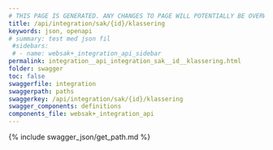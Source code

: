```yaml
---
# THIS PAGE IS GENERATED. ANY CHANGES TO PAGE WILL POTENTIALLY BE OVERWRITTEN.
title: /api/integration/sak/{id}/klassering
keywords: json, openapi
# summary: test med json fil
 #sidebars: 
 # - name: websak+_integration_api_sidebar
permalink: integration__api_integration_sak__id__klassering.html
folder: swagger
toc: false
swaggerfile: integration
swaggerpath: paths
swaggerkey: /api/integration/sak/{id}/klassering
swagger_components: definitions
components_file: websak+_integration_api
---
```

{% include swagger_json/get_path.md %}
